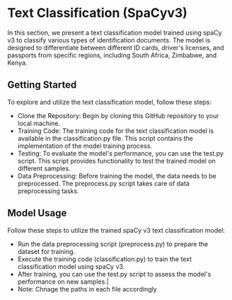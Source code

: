# Text Classification (SpaCyv3)
In this section, we present a text classification model trained using spaCy v3 to classify various types of identification documents. The model is designed to differentiate between different ID cards, driver's licenses, and passports from specific regions, including South Africa, Zimbabwe, and Kenya.
## Getting Started
To explore and utilize the text classification model, follow these steps:
- Clone the Repository: Begin by cloning this GitHub repository to your local machine.
- Training Code: The training code for the text classification model is available in the classification.py file. This script contains the implementation of the model training process.
- Testing: To evaluate the model's performance, you can use the test.py script. This script provides functionality to test the trained model on different samples.
- Data Preprocessing: Before training the model, the data needs to be preprocessed. The preprocess.py script takes care of data preprocessing tasks.

## Model Usage
Follow these steps to utilize the trained spaCy v3 text classification model:
-  Run the data preprocessing script (preprocess.py) to prepare the dataset for training.
- Execute the training code (classification.py) to train the text classification model using spaCy v3.
-  After training, you can use the test.py script to assess the model's performance on new samples.|
-  Note: Chnage the paths in each file accordingly
